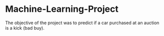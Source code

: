 # Machine-Learning-Project
The objective of the project was to predict if a car purchased at an auction is a kick (bad buy). 
